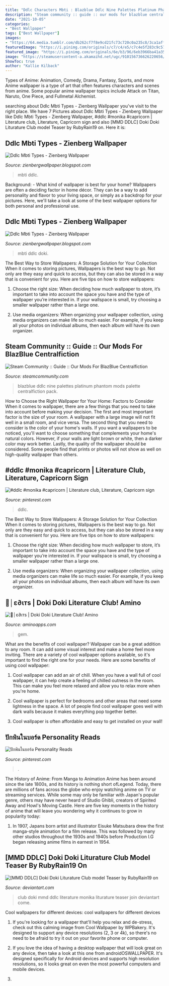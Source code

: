 ```yaml
---
title: "Ddlc Characters Mbti : Blazblue Ddlc Nine Palettes Platinum Phantom Mods Palette Centralfiction Pack"
description: "Steam community :: guide :: our mods for blazblue centralfiction"
date: "2021-10-05"
categories:
- "Best Wallpaper"
tags: ["Best Wallpaper"]
images:
- "https://64.media.tumblr.com/db262cf7f8e9cd21fc73c720c0a235c8/3ca1aff5c4f9779e-1d/s640x960/5cffceedf8dbace0c3c1324317f62378a5a77398.png"
featuredImage: "https://i.pinimg.com/originals/c7/c4/e5/c7c4e5f283c9c5791591a2deedc96a08.png"
featured_image: "https://i.pinimg.com/originals/6e/b3/96/6eb3966ba41a35929ee7cdc46f18f697.jpg"
image: "https://steamusercontent-a.akamaihd.net/ugc/910156736626220656/5E5A30FACEC0920142445DAFFF75B9C2C52B67BD/"
ShowToc: true
author: "Kallie Kilback"
---
```



Types of Anime: Animation, Comedy, Drama, Fantasy, Sports, and more
Anime wallpaper is a type of art that often features characters and scenes from anime. Some popular anime wallpaper topics include Attack on Titan, Naruto, One Piece, and Fullmetal Alchemist.

	

		
searching about Ddlc Mbti Types - Zienberg Wallpaper you've visit to the right place. We have 7 Pictures about Ddlc Mbti Types - Zienberg Wallpaper like Ddlc Mbti Types - Zienberg Wallpaper, #ddlc #monika #capricorn | Literature club, Literature, Capricorn sign and also [MMD DDLC] Doki Doki Liturature Club model Teaser by RubyRain19 on. Here it is:
		
    
## Ddlc Mbti Types - Zienberg Wallpaper

<img loading=lazy src="https://64.media.tumblr.com/db262cf7f8e9cd21fc73c720c0a235c8/3ca1aff5c4f9779e-1d/s640x960/5cffceedf8dbace0c3c1324317f62378a5a77398.png" onerror="this.onerror=null;this.src='https://tse2.mm.bing.net/th?id=OIP.MxVsXalTWNGsresDphfRVAHaFq&amp;pid=15.1';" alt="Ddlc Mbti Types - Zienberg Wallpaper">

_Source: zienbergwallpaper.blogspot.com_

>mbti ddlc. 

	

Background: - What kind of wallpaper is best for your home?
Wallpapers are often a deciding factor in home décor. They can be a way to add personality and flavor to your living space, or simply as a backdrop for your pictures. Here, we'll take a look at some of the best wallpaper options for both personal and professional use.

    
## Ddlc Mbti Types - Zienberg Wallpaper

<img loading=lazy src="https://i.pinimg.com/originals/c7/c4/e5/c7c4e5f283c9c5791591a2deedc96a08.png" onerror="this.onerror=null;this.src='https://tse4.mm.bing.net/th?id=OIP.HJL6YGBlCuPQTaYa5h55ngHaEm&amp;pid=15.1';" alt="Ddlc Mbti Types - Zienberg Wallpaper">

_Source: zienbergwallpaper.blogspot.com_

>mbti ddlc doki. 

	

The Best Way to Store Wallpapers: A Storage Solution for Your Collection
When it comes to storing pictures, Wallpapers is the best way to go. Not only are they easy and quick to access, but they can also be stored in a way that is convenient for you. Here are five tips on how to store wallpapers:
1) Choose the right size: When deciding how much wallpaper to store, it’s important to take into account the space you have and the type of wallpaper you’re interested in. If your wallspace is small, try choosing a smaller wallpaper rather than a large one.

2) Use media organizers: When organizing your wallpaper collection, using media organizers can make life so much easier. For example, if you keep all your photos on individual albums, then each album will have its own organizer.

    
## Steam Community :: Guide :: Our Mods For BlazBlue Centralfiction

<img loading=lazy src="https://steamusercontent-a.akamaihd.net/ugc/910156736626220656/5E5A30FACEC0920142445DAFFF75B9C2C52B67BD/" onerror="this.onerror=null;this.src='https://tse2.mm.bing.net/th?id=OIP.ZcbMuVOxuVbuLFwPNr4sEAHaE8&amp;pid=15.1';" alt="Steam Community :: Guide :: Our Mods For BlazBlue Centralfiction">

_Source: steamcommunity.com_

>blazblue ddlc nine palettes platinum phantom mods palette centralfiction pack. 

	

How to Choose the Right Wallpaper for Your Home: Factors to Consider
When it comes to wallpaper, there are a few things that you need to take into account before making your decision. The first and most important factor is the size of your room. A wallpaper with a large image will not fit well in a small room, and vice versa. 
The second thing that you need to consider is the color of your home's walls. If you want a wallpapers to be noticed, you'll want to choose something that complements your home's natural colors. However, if your walls are light brown or white, then a darker color may work better. 
Lastly, the quality of the wallpaper should be considered. Some people find that prints or photos will not show as well on high-quality wallpaper than others.

    
## #ddlc #monika #capricorn | Literature Club, Literature, Capricorn Sign

<img loading=lazy src="https://i.pinimg.com/236x/00/ae/04/00ae0462c6e3c71d346587dd76d6418b.jpg?nii=t" onerror="this.onerror=null;this.src='https://tse3.mm.bing.net/th?id=OIP.ZITMfjhkRTUEuWLeSZIy6gAAAA&amp;pid=15.1';" alt="#ddlc #monika #capricorn | Literature club, Literature, Capricorn sign">

_Source: pinterest.com_

>ddlc. 

	

The Best Way to Store Wallpapers: A Storage Solution for Your Collection
When it comes to storing pictures, Wallpapers is the best way to go. Not only are they easy and quick to access, but they can also be stored in a way that is convenient for you. Here are five tips on how to store wallpapers:
1) Choose the right size: When deciding how much wallpaper to store, it’s important to take into account the space you have and the type of wallpaper you’re interested in. If your wallspace is small, try choosing a smaller wallpaper rather than a large one.

2) Use media organizers: When organizing your wallpaper collection, using media organizers can make life so much easier. For example, if you keep all your photos on individual albums, then each album will have its own organizer.

    
## 💎│ε∂ιтs | Doki Doki Literature Club! Amino

<img loading=lazy src="https://pm1.narvii.com/6874/31c4864bccacc32815e8dca854f406e27ac8afbcr1-512-512v2_hq.jpg" onerror="this.onerror=null;this.src='https://tse3.mm.bing.net/th?id=OIP.xAPZLvhmwfFvvnbjBvqjpAHaHa&amp;pid=15.1';" alt="💎│ε∂ιтs | Doki Doki Literature Club! Amino">

_Source: aminoapps.com_

>gem. 

	

What are the benefits of cool wallpaper?
Wallpaper can be a great addition to any room. It can add some visual interest and make a home feel more inviting. There are a variety of cool wallpaper options available, so it's important to find the right one for your needs. Here are some benefits of using cool wallpaper: 
1. Cool wallpaper can add an air of chill. When you have a wall full of cool wallpaper, it can help create a feeling of chilled outness in the room. This can make you feel more relaxed and allow you to relax more when you're home. 

2. Cool wallpaper is perfect for bedrooms and other areas that need some lightness in the space. A lot of people find cool wallpaper goes well with dark walls because it makes everything pop together better. 

3. Cool wallpaper is often affordable and easy to get installed on your wall!

    
## ปักพินในบอร์ด Personality Reads

<img loading=lazy src="https://i.pinimg.com/originals/6e/b3/96/6eb3966ba41a35929ee7cdc46f18f697.jpg" onerror="this.onerror=null;this.src='https://tse4.mm.bing.net/th?id=OIP.i-_ANDaR6O2j09N5Vdvg8wAAAA&amp;pid=15.1';" alt="ปักพินในบอร์ด Personality Reads">

_Source: pinterest.com_

>. 

	

The History of Anime: From Manga to Animation
Anime has been around since the late 1800s, and its history is nothing short ofLegend. Today, there are millions of fans across the globe who enjoy watching anime on TV or streaming services. While some may only be familiar with Japan's popular genre, others may have never heard of Studio Ghibli, creators of Spirited Away and Howl's Moving Castle. Here are five key moments in the history of anime that will leave you wondering why it continues to grow in popularity today:
1) In 1907, Japans born artist and illustrator Eisuke Matsubara drew the first manga-style animation for a film release. This was followed by many other studios throughout the 1930s and 1940s before Production I.G began releasing anime films in earnest in 1954.

    
## [MMD DDLC] Doki Doki Liturature Club Model Teaser By RubyRain19 On

<img loading=lazy src="https://img00.deviantart.net/436d/i/2017/349/8/8/_mmd_ddlc__doki_doki_liturature_club_model_teaser_by_rubyrain19-dbwsx5u.png" onerror="this.onerror=null;this.src='https://tse3.mm.bing.net/th?id=OIP.chJLSDeJoQ-PcB-3Zrv2BgHaC4&amp;pid=15.1';" alt="[MMD DDLC] Doki Doki Liturature Club model Teaser by RubyRain19 on">

_Source: deviantart.com_

>club doki mmd ddlc literature monika liturature teaser join deviantart come. 

	

Cool wallpapers for different devices:
cool wallpapers for different devices 

1. If you're looking for a wallpaper that'll help you relax and de-stress, check out this calming image from Cool Wallpaper by WPBakery. It's designed to support any device resolutions (2, 3 or 4k), so there's no need to be afraid to try it out on your favorite phone or computer.

2. If you love the idea of having a desktop wallpaper that will look great on any device, then take a look at this one from androidOSWALLPAPER. It's designed specifically for Android devices and supports high resolution resolutions, so it looks great on even the most powerful computers and mobile devices.

3.

